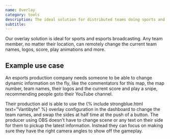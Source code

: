 ```yaml
---
name: Overlay
category: tools
description: The ideal solution for distributed teams doing sports and esports broadcasting
subtitle: 
---
```


Our overlay solution is ideal for sports and esports broadcasting. Any team member, no matter their location, can remotely change the current team names, logos, score, play animations and more.

## Example use case

An esports production company needs someone to be able to change dynamic information on the fly, like the commentators for this map, the map number, team names, their logos and the current score and play a snipe, recommending people goto their YouTube channel.

Their production aid is able to use the {% include strongblue.html text="Vantibyte" %} overlay configuration in the dashboard to change the team names, and swap the sides at half time at the push of a button. The producer using OBS doesn't have to change scene or any text on their side for them to pickup the latest information. Instead they can focus on making sure they have the right camera angles to show off the gameplay.
